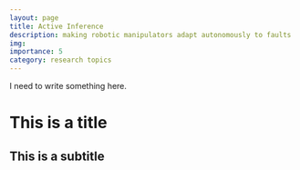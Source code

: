 ```yaml
---
layout: page
title: Active Inference
description: making robotic manipulators adapt autonomously to faults
img:
importance: 5
category: research topics
---
```


I need to write something here.


# This is a title

## This is a subtitle